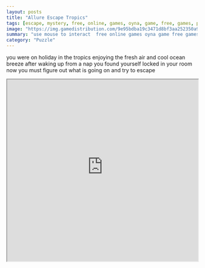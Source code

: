 ```yaml
---
layout: posts
title: "Allure Escape Tropics"
tags: [escape, mystery, free, online, games, oyna, game, free, games, play, play, games]
image: "https://img.gamedistribution.com/9e95bdba19c3471d8bf3aa252350a9bc.jpg"
summary: "use mouse to interact  free online games oyna game free games play play games"
category: "Puzzle"
---
```


you were on holiday in the tropics enjoying the fresh air and cool ocean breeze after waking up from a nap you found yourself locked in your room now you must figure out what is going on and try to escape

<iframe width="100%" height="480px;" src="https://flash.gamedistribution.com?game=9e95bdba19c3471d8bf3aa252350a9bc"></iframe>